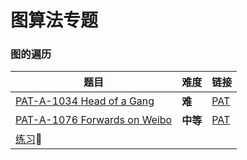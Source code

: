 # 图算法专题

### 图的遍历

| 题目                                                    | 难度     | 链接                                                         |
| ------------------------------------------------------- | -------- | ------------------------------------------------------------ |
| [PAT-A-1034 Head of a Gang](PAT-A-1034.cpp)             | **难**   | [PAT](https://pintia.cn/problem-sets/994805342720868352/problems/994805456881434624) |
| [PAT-A-1076 Forwards on Weibo](PAT-A-1076.cpp)          | **中等** | [PAT](https://pintia.cn/problem-sets/994805342720868352/problems/994805392092020736) |
| [练习](http://codeup.cn/contest.php?cid=100000620):bus: |          |                                                              |

